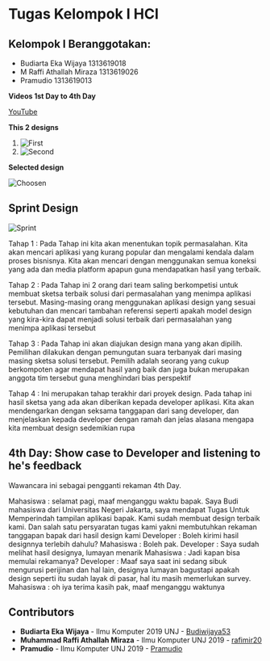 # Tugas Kelompok I HCI

## Kelompok I Beranggotakan:
* Budiarta Eka Wijaya 1313619018
* M Raffi Athallah Miraza 1313619026
* Pramudio 1313619013

**Videos 1st Day to 4th Day**

[YouTube](https://youtu.be/FkvbJcha8Ag)


**This 2 designs**

1. ![First](https://github.com/rafimir20/kelompok-I-hci/blob/hw2/Task%202/mockup_1.jpeg)
2. ![Second](https://github.com/rafimir20/kelompok-I-hci/blob/hw2/Task%202/mockup_2.jpeg)


**Selected design**

![Choosen](https://github.com/rafimir20/kelompok-I-hci/blob/hw2/Task%202/mockup_1.jpeg)


## Sprint Design

![Sprint](https://github.com/rafimir20/kelompok-I-hci/blob/hw2/Task%202/sprint_date_time.png)

Tahap 1 :
Pada Tahap ini kita akan menentukan topik permasalahan. Kita akan mencari aplikasi yang kurang popular dan mengalami kendala dalam proses bisnisnya. Kita akan mencari dengan menggunakan semua koneksi yang ada dan media platform apapun guna mendapatkan hasil yang terbaik.

Tahap 2 :
Pada Tahap ini 2 orang dari team saling berkompetisi untuk membuat sketsa terbaik solusi dari permasalahan yang menimpa aplikasi tersebut. Masing-masing orang menggunakan aplikasi design yang sesuai kebutuhan dan mencari tambahan referensi seperti apakah model design yang kira-kira dapat menjadi solusi terbaik dari permasalahan yang menimpa aplikasi tersebut

Tahap 3 : 
Pada Tahap ini akan diajukan design mana yang akan dipilih. Pemilihan dilakukan dengan pemungutan suara terbanyak dari masing masing sketsa solusi tersebut. Pemilih adalah seorang yang cukup berkompoten agar mendapat hasil yang baik dan juga bukan merupakan anggota tim tersebut guna menghindari bias perspektif


Tahap 4 :
Ini merupakan tahap terakhir dari proyek design. Pada tahap ini hasil sketsa yang ada akan diberikan kepada developer aplikasi. Kita akan mendengarkan dengan seksama tanggapan dari sang developer, dan menjelaskan kepada developer dengan ramah dan jelas alasana mengapa kita membuat design sedemikian rupa 

## 4th Day: Show case to Developer and listening to he's feedback

Wawancara ini sebagai pengganti rekaman 4th Day.

Mahasiswa : selamat pagi, maaf menganggu waktu bapak. Saya Budi mahasiswa dari Universitas Negeri Jakarta, saya mendapat Tugas Untuk Memperindah tampilan aplikasi bapak. Kami sudah membuat design terbaik kami. Dan salah satu persyaratan tugas kami yakni membutuhkan rekaman tanggapan bapak dari hasil design kami
Developer : Boleh kirimi hasil designnya terlebih dahulu?
Mahasiswa  : Boleh pak.
Developer : Saya sudah melihat hasil designya, lumayan menarik
Mahasiswa : Jadi kapan bisa memulai rekamanya?
Developer : Maaf saya saat ini sedang sibuk mengurusi perijinan dan hal lain, designya lumayan bagustapi apakah design seperti itu sudah layak di pasar, hal itu masih memerlukan survey.
Mahasiswa : oh iya terima kasih pak, maaf menganggu waktunya



## Contributors
* **Budiarta Eka Wijaya** - Ilmu Komputer 2019 UNJ - [Budiwijaya53](https://github.com/Budiwijaya53)
* **Muhammad Raffi Athallah Miraza** - Ilmu Komputer UNJ 2019 - [rafimir20](https://github.com/rafimir20)
* **Pramudio** - Ilmu Komputer UNJ 2019 - [Pramudio](https://github.com/Pramudio-Ilkom)
